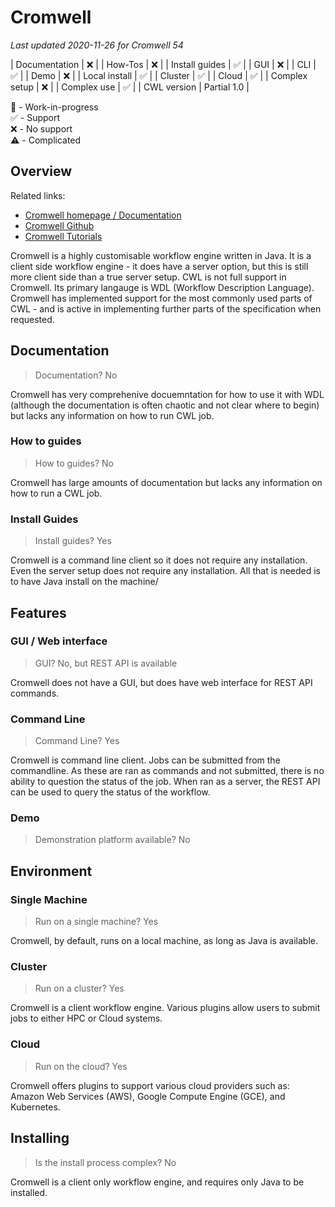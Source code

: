 # Cromwell

_Last updated 2020-11-26 for Cromwell 54_

| Documentation  | ❌ |
| How-Tos        | ❌ |
| Install guides | ✅ |
| GUI            | ❌ |
| CLI		 | ️✅ |
| Demo		 | ❌ |
| Local install	 | ✅ |
| Cluster	 | ✅ |
| Cloud		 | ✅ |
| Complex setup	 | ️️❌ |
| Complex use	 | ️✅ |
| CWL version	 | Partial 1.0 |

🚧 - Work-in-progress  
✅ - Support  
❌ - No support  
⚠️  - Complicated  

## Overview

Related links:
* [Cromwell homepage / Documentation](https://cromwell.readthedocs.io/en/stable/)
* [Cromwell Github](https://github.com/broadinstitute/cromwell)
* [Cromwell Tutorials](https://cromwell.readthedocs.io/en/stable/tutorials/FiveMinuteIntro/)

Cromwell is a highly customisable workflow engine written in Java.  It is a client side workflow engine - it does have a server option, but this is still more client side than a true server setup.  CWL is not full support in Cromwell.  Its primary langauge is WDL (Workflow Description Language).  Cromwell has implemented support for the most commonly used parts of CWL - and is active in implementing further parts of the specification when requested.  


## Documentation

> Documentation? No

Cromwell has very comprehenive docuemntation for how to use it with WDL (although the documentation is often chaotic and not clear where to begin) but lacks any information on how to run CWL job.

### How to guides

> How to guides? No

Cromwell has large amounts of documentation but lacks any information on how to run a CWL job.


### Install Guides

> Install guides? Yes

Cromwell is a command line client so it does not require any installation.  Even the server setup does not require any installation.  All that is needed is to have Java install on the machine/


## Features

### GUI / Web interface

> GUI? No, but REST API is available

Cromwell does not have a GUI, but does have web interface for REST API commands.

### Command Line

> Command Line? Yes

Cromwell is command line client.  Jobs can be submitted from the commandline.  As these are ran as commands and not submitted, there is no ability to question the status of the job.  When ran as a server, the REST API can be used to query the status of the workflow.

### Demo

> Demonstration platform available? No

## Environment

### Single Machine

> Run on a single machine? Yes

Cromwell, by default, runs on a local machine, as long as Java is available.

### Cluster

> Run on a cluster? Yes

Cromwell is a client workflow engine.  Various plugins allow users to submit jobs to either HPC or Cloud systems.

### Cloud

> Run on the cloud? Yes

Cromwell offers plugins to support various cloud providers such as: Amazon Web Services (AWS), Google Compute Engine (GCE), and Kubernetes.

## Installing

> Is the install process complex? No

Cromwell is a client only workflow engine, and requires only Java to be installed. 